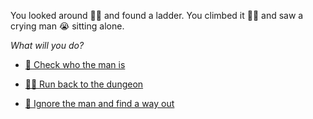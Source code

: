 You looked around 🙆‍♂️ and found a ladder. You climbed it 🧗‍♂️ and saw a crying man 😭 sitting alone. 

*What will you do?*

- [🤔 Check who the man is](1.md)

- [🏃‍♂️ Run back to the dungeon](../1/2.md)

- [🔎 Ignore the man and find a way out](2.md)
